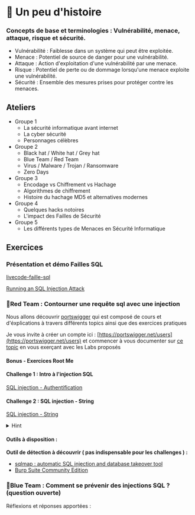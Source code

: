 # 💬 Un peu d'histoire 
  
### Concepts de base et terminologies : Vulnérabilité, menace, attaque, risque et sécurité.

  - Vulnérabilité : Faiblesse dans un système qui peut être exploitée.
  - Menace : Potentiel de source de danger pour une vulnérabilité.
  - Attaque : Action d'exploitation d'une vulnérabilité par une menace.
  - Risque : Potentiel de perte ou de dommage lorsqu'une menace exploite une vulnérabilité.
  - Sécurité : Ensemble des mesures prises pour protéger contre les menaces.
  

## Ateliers
  - Groupe 1 
      - La sécurité informatique avant internet
      - La cyber sécurité
      - Personnages célèbres
  - Groupe 2
      - Black hat / White hat / Grey hat
      - Blue Team / Red Team
      - Virus / Malware / Trojan / Ransomware
      - Zero Days
  - Groupe 3
      - Encodage vs Chiffrement vs Hachage
      - Algorithmes de chiffrement
      - Histoire du hachage MD5 et alternatives modernes
   - Groupe 4
      - Quelques hacks notoires
      - L'impact des Failles de Sécurité
   - Groupe 5
     - Les différents types de Menaces en Sécurité Informatique  


## Exercices 

### Présentation et démo Failles SQL
  [livecode-faille-sql](https://github.com/H-Code-Studio/livecode-faille-sql)

[Running an SQL Injection Attack](https://www.youtube.com/watch?v=ciNHn38EyRc)

### 🔴Red Team : Contourner une requête sql avec une injection

Nous allons découvrir [portswigger](https://portswigger.net/) qui est composé de cours et d'éxplications à travers différents topics ainsi que des exercices pratiques 

Je vous invite à créer un compte ici : [https://portswigger.net/users](https://portswigger.net/users) et commencer à vous documenter sur [ce topic](https://portswigger.net/web-security/sql-injection#what-is-sql-injection-sqli) en vous exerçant avec les Labs proposés



#### Bonus - Exercices Root Me

#### Challenge 1 : Intro à l'injection SQL
[SQL injection - Authentification](https://www.root-me.org/fr/Challenges/Web-Serveur/SQL-injection-Authentification?q=%2Ffr%2FChallenges%2FWeb-Serveur%2FSQL-injection-authentification)

#### Challenge 2 : SQL injection - String
[SQL injection - String](https://www.root-me.org/fr/Challenges/Web-Serveur/SQL-injection-String)

<details>
  <summary>Hint</summary>
  Pour découvrir la table qui contient les utilisateurs : 
  
  - [https://stackoverflow.com/questions/6460671/sqlite-schema-information-metadata](https://stackoverflow.com/questions/6460671/sqlite-schema-information-metadata)
</details>

#### Outils à disposition : 

**Outil de détection à découvrir ( pas indispensable pour les challenges ) :** 

- [sqlmap : automatic SQL injection and database takeover tool](https://sqlmap.org/)
- [Burp Suite Community Edition](https://portswigger.net/burp/communitydownload) 



### 🔵Blue Team : Comment se prévenir des injections SQL ? (question ouverte)


Réflexions et réponses apportées : 

